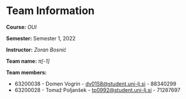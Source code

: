# Team Information

**Course:** _OUI_

**Semester:** Semester 1, 2022

**Instructor:** _Zoran Bosnić_

**Team name:** _π[-1]_

**Team members:**

* 63200038 - Domen Vogrin - dv0158@student.uni-lj.si - 88340299
* 63200028 - Tomaž Poljanšek - tp0992@student.uni-lj.si - 71287697
